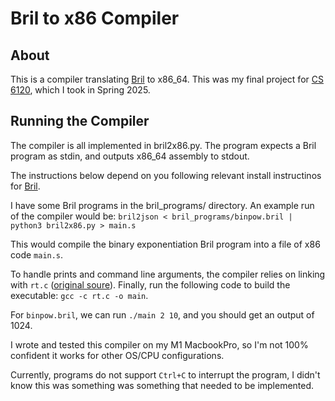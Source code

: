 # Bril to x86 Compiler

## About

This is a compiler translating [Bril](https://capra.cs.cornell.edu/bril/) to x86_64. This was my final project for [CS 6120](https://www.cs.cornell.edu/courses/cs6120/2025sp/), which I took in Spring 2025. 


## Running the Compiler

The compiler is all implemented in bril2x86.py. The program expects a Bril program as stdin, and outputs x86_64 assembly to stdout.

The instructions below depend on you following relevant install instructinos for [Bril](https://github.com/sampsyo/bril).

I have some Bril programs in the bril_programs/ directory. An example run of the compiler would be:
`bril2json < bril_programs/binpow.bril | python3 bril2x86.py > main.s`

This would compile the binary exponentiation Bril program into a file of x86 code `main.s`.

To handle prints and command line arguments, the compiler relies on linking with `rt.c` ([original soure](https://github.com/sampsyo/bril/blob/main/brilift/rt.c)). Finally, run the following code to build the executable:
`gcc -c rt.c -o main`.

For `binpow.bril`, we can run `./main 2 10`, and you should get an output of 1024.

I wrote and tested this compiler on my M1 MacbookPro, so I'm not 100% confident it works for other OS/CPU configurations.

Currently, programs do not support `Ctrl+C` to interrupt the program, I didn't know this was something was something that needed to be implemented.


